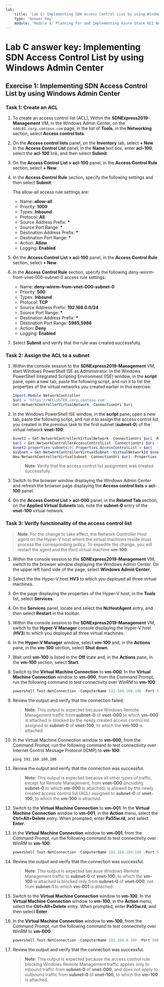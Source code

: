 ```yaml
---
lab:
    title: 'Lab C: Implementing SDN Access Control List by using Windows Admin Center'
    type: 'Answer Key'
    module: 'Module 4: Planning for and Implementing Azure Stack HCI Networking'
---
```

# Lab C answer key: Implementing SDN Access Control List by using Windows Admin Center

## Exercise 1: Implementing SDN Access Control List by using Windows Admin Center

### Task 1: Create an ACL

1. To create an access control list (ACL), Within the **SDNExpress2019-Management** VM, in the Windows Admin Center, on the ```sddc01.corp.contoso.com``` page, in the list of **Tools**, in the **Networking** section, select **Access control lists**.

1. On the **Access control lists** panel, on the **Inventory** tab, select **+ New**. In the **Access Control List** panel, in the **Name** text box, enter **acl-100**, select the **acl-100** link, and then select **Submit**.

1. On the **Access Control List > acl-100** panel, in the **Access Control Rule** section, select **+ New**.

1. In the **Access Control Rule** section, specify the following settings and then select **Submit**:

   The allow-all access rule settings are:

   - Name: **allow-all**
   - Priority: **1000**
   - Types: **Inbound**
   - Protocol: **All**
   - Source Address Prefix: **\***
   - Source Port Range: **\***
   - Destination Address Prefix: **\***
   - Destination Port Range: **\***
   - Action: **Allow**
   - Logging: **Enabled**

1. On the **Access Control List > acl-100** panel, in the **Access Control Rule** section, select **+ New**.

1. In the **Access Control Rule** section, specify the following deny-winrm-from-vnet-000-subnet-0 access rule settings:

   - Name: **deny-winrm-from-vnet-000-subnet-0**
   - Priority: **500**
   - Types: **Inbound**
   - Protocol: **TCP**
   - Source Address Prefix: **192.168.0.0/24**
   - Source Port Range: **\***
   - Destination Address Prefix: **\***
   - Destination Port Range: **5985,5986**
   - Action: **Deny**
   - Logging: **Enabled**

1. Select **Submit** and verify that the rule was created successfully.

### Task 2: Assign the ACL to a subnet

1. Within the console session to the **SDNExpress2019-Management** VM, start Windows PowerShell ISE as Administrator. In the Windows PowerShell Integrated Scripting Environment (ISE) window, in the **script** pane, open a new tab, paste the following script, and run it to list the properties of the virtual networks you created earlier in this exercise:

   ```powershell
   Import-Module NetworkController
   $uri = 'https://NCCLUSTER.corp.contoso.com'
   Get-NetworkControllerVirtualNetwork -ConnectionUri $uri
   ```

1. In the Windows PowerShell ISE window, in the **script** pane, open a new tab, paste the following script, and run it to assign the access control list you created in the previous task to the first subnet (**subnet-0**) of the virtual network **vnet-100**:

   ```powershell
   $vnet2 = Get-NetworkControllerVirtualNetwork -ConnectionUri $uri -ResourceId 'vnet-100'
   $acl = Get-NetworkControllerAccessControlList -ConnectionUri $uri -resourceid 'acl-100'
   $vnet2.properties.subnets[0].Properties.AccessControlList = $acl
   $subnet = Get-NetworkControllerVirtualSubnet -VirtualNetworkId $vnet2.ResourceId -ConnectionUri $uri
   New-NetworkControllerVirtualSubnet -ConnectionUri $uri -Properties $vnet2.Properties.Subnets[0].Properties -ResourceId $subnet.ResourceId -VirtualNetworkId $vnet2.ResourceId -Force
   ```

   > **Note**: Verify that the access control list assignment was created successfully.

1. Switch to the browser window displaying the Windows Admin Center and refresh the browser page displaying the **Access control lists > acl-100** panel.
1. On the **Access Control List > acl-000** panel, in the **Related Tab** section, on the **Applied Virtual Subnets** tab, note the **subnet-0** entry of the **vnet-100** virtual network.

### Task 3: Verify functionality of the access control list

> **Note**: For the change to take effect, the Network Controller Host agent on the Hyper-V host where the virtual machines reside must process the corresponding policy. To expedite the change, you will restart the agent and the third virtual machine **vm-100**.

1. Within the console session to the **SDNExpress2019-Management** VM, switch to the browser window displaying the Windows Admin Center. On the upper left hand side of the page, select **Windows Admin Center**,

1. Select the the Hyper-V host **HV3** to which you deployed all three virtual machines.

1. On the page displaying the properties of the Hyper-V host, in the **Tools** list, select **Services**.

1. On the **Services** panel, locate and select the **NcHostAgent** entry, and then select **Restart** in the toolbar.

1. Within the console session to the **SDNExpress2019-Management** VM, switch to the **Hyper-V Manager** console displaying the Hyper-V host (**HV3**) to which you deployed all three virtual machines.

1. In the **Hyper-V Manager** window, select **vm-100** and, in the **Actions** pane, in the **vm-100** section, select **Shut down**.

1. Wait until **vm-100** is listed in the **Off** state and, in the **Actions** pane, in the **vm-100** section, select **Start**.

1. Switch to the **Virtual Machine Connection** to **vm-000**. In the **Virtual Machine Connection** window to **vm-000**, from the Command Prompt, run the following command to test connectivity over WinRM to **vm-100**:

   ```powershell
   powershell Test-NetConnection -ComputerName 192.168.100.100 -Port 5985 -InformationLevel Detailed
   ```

1. Review the output and verify that the connection failed.

   > **Note**: This output is expected because Windows Remote Management traffic from **subnet-0** of **vnet-000** to which **vm-000** is attached is blocked by the newly created access control list assigned to **subnet-0** of **vnet-100**, to which the **vm-100** is attached.

1. In the Virtual Machine Connection window to **vm-000**, from the Command Prompt, run the following command to test connectivity over Internet Control Message Protocol (ICMP) to **vm-100**:

   ```cmd
   ping 192.168.100.100
   ```

1. Review the output and verify that the connection was successful.

   > **Note**: This output is expected because all other types of traffic, except for Remote Management, from **vnet-000** (including **subnet-0** to which **vm-000** is attached) is allowed by the newly created access control list (ACL) assigned to **subnet-0** of **vnet-100**, to which the **vm-100** is attached.

1. Switch to the **Virtual Machine Connection** to **vm-001**. In the **Virtual Machine Connection** window to **vm-001**, in the **Action** menu, select the **Ctrl+Alt+Delete** entry. When prompted, enter **Pa55w.rd**, and select **Enter**.

1. In the **Virtual Machine Connection** window to **vm-001**, from the Command Prompt, run the following command to test connectivity over WinRM to **vm-100**:

   ```powershell
   powershell Test-NetConnection -ComputerName 192.168.100.100 -Port 5985 -InformationLevel Detailed
   ```

1. Review the output and verify that the connection was successful.

    > **Note**: This output is expected because Windows Remote Management traffic to **subnet-0** of **vnet-100**, to which the **vm-100** is attached is blocked only from **subnet-0** of **vnet-000**, not from **subnet-1** to which **vm-001** is attached.

1. Switch to the **Virtual Machine Connection** window to **vm-100**. In the **Virtual Machine Connection** window to **vm-100**, in the **Action** menu, select the **Ctrl+Alt+Delete** entry. When prompted, enter **Pa55w.rd**, and then select **Enter**.

1. In the **Virtual Machine Connection** window to **vm-100**, from the Command Prompt, run the following command to test connectivity over WinRM to **vm-000**:

   ```powershell
   powershell Test-NetConnection -ComputerName 192.168.0.100 -Port 5985 -InformationLevel Detailed
   ```

1. Review the output and verify that the connection was successful.

   > **Note**: This output is expected because the access control rule blocking Windows Remote Management traffic applies only to inbound traffic from **subnet-0** of **vnet-000**, and does not apply to outbound traffic from **subnet-0** of **vnet-100**, to which the **vm-100** is attached.

